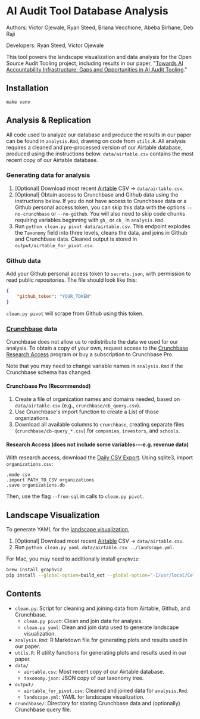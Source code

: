 # AI Audit Tool Database Analysis
Authors: Victor Ojewale, Ryan Steed, Briana Vecchione, Abeba Birhane, Deb Raji

Developers: Ryan Steed, Victor Ojewale

This tool powers the landscape visualization and data analysis for the Open Source Audit Tooling project, including results in our paper, "[Towards AI Accountability Infrastructure: Gaps and Opportunities in AI Audit Tooling](https://rbsteed.com/papers/accountability-infrastructure)."

## Installation
`make venv`

## Analysis & Replication
All code used to analyze our database and produce the results in our paper can be found in `analysis.Rmd`, drawing on code from `utils.R`. All analysis requires a cleaned and pre-processed version of our Airtable database, produced using the instructions below. `data/airtable.csv` contains the most recent copy of our Airtable database.

### Generating data for analysis
1. [Optional] Download most recent [Airtable](https://airtable.com/shrJZqqWyXepTyVFG) CSV -> `data/airtable.csv`.
2. [Optional] Obtain access to Crunchbase and Github data using the instructions below.  If you do not have access to Crunchbase data or a Github personal access token, you can skip this data with the options `--no-crunchbase` or `--no-github`. You will also need to skip code chunks requiring variables beginning with `gh_` or `cb_` in `analysis.Rmd`.
3. Run `python clean.py pivot data/airtable.csv`. This endpoint explodes the `Taxonomy` field into three levels, cleans the data, and joins in Github and Crunchbase data. Cleaned output is stored in `output/airtable_for_pivot.csv`.

### Github data
Add your Github personal access token to `secrets.json`, with permission to read public repositories. The file should look like this:
```json
{
    "github_token": "YOUR_TOKEN"
}
```
`clean.py pivot` will scrape from Github using this token.

### [Crunchbase](https://crunchbase.com) data
Crunchbase does not allow us to redistribute the data we used for our analysis. To obtain a copy of your own, request access to the [Crunchbase Research Access](https://support.crunchbase.com/hc/en-us/articles/360041692693-How-to-Request-Access-to-Crunchbase-s-Academic-Research-Access-Program) program or buy a subscription to Crunchbase Pro.

Note that you may need to change variable names in `analysis.Rmd` if the Crunchbase schema has changed.

#### Crunchbase Pro (Recommended)
1. Create a file of organization names and domains needed, based on `data/airtable.csv` (e.g., `crunchbase/cb_query.csv`).
2. Use Crunchbase's import function to create a List of those organizations.
3. Download all available columns to `crunchbase`, creating separate files (`crunchbase/cb-query_*.csv`) for `companies`, `investors`, and `schools`.

#### Research Access (does not include some variables---e.g. revenue data)
With research access, download the [Daily CSV Export](https://data.crunchbase.com/docs/daily-csv-export). Using sqlite3, import `organizations.csv`:
```sqlite
.mode csv
.import PATH_TO_CSV organizations
.save organizations.db
```
Then, use the flag `--from-sql` in calls to `clean.py pivot`.

## Landscape Visualization
To generate YAML for the [landscape visualization](tools.auditing-ai.com),
1. [Optional] Download most recent [Airtable](https://airtable.com/shrJZqqWyXepTyVFG) CSV -> `data/airtable.csv`.
2. Run `python clean.py yaml data/airtable.csv ../landscape.yml`.

For Mac, you may need to additionally install `graphviz`:
```bash
brew install graphviz
pip install --global-option=build_ext --global-option="-I/usr/local/Cellar/graphviz/8.0.5/include/"  --global-option="-L/usr/local/Cellar/graphviz/8.0.5/lib/" pygraphviz
```

## Contents
- `clean.py`: Script for cleaning and joining data from Airtable, Github, and Crunchbase.
    - `clean.py pivot`: Clean and join data for analysis.
    - `clean.py yaml`: Clean and join data used to generate landscape visualization.
- `analysis.Rmd`: R Markdown file for generating plots and results used in our paper.
- `utils.R`: R utility functions for generating plots and results used in our paper.
- `data/`
    - `airtable.csv`: Most recent copy of our Airtable database.
    - `taxonomy.json`: JSON copy of our taxonomy tree.
- `output/`
    - `airtable_for_pivot.csv`: Cleaned and joined data for `analysis.Rmd`.
    - `landscape.yml`: YAML for landscape visualization.
- `crunchbase/`: Directory for storing Crunchbase data and (optionally) Crunchbase query file.
